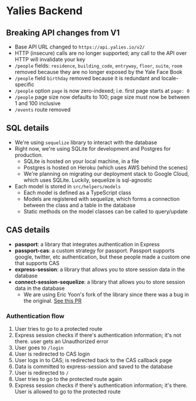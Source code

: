 # Yalies Backend

## Breaking API changes from V1
- Base API URL changed to `https://api.yalies.io/v2/`
- HTTP (insecure) calls are no longer supported; any call to the API over HTTP will invalidate your key
- `/people` fields: `residence`, `building_code`, `entryway`, `floor`, `suite`, `room` removed because they are no longer exposed by the Yale Face Book
- `/people` field `birthday` removed because it is redundant and locale-specific
- `/people` option `page` is now zero-indexed; i.e. first page starts at `page: 0`
- `/people` page size now defaults to 100; page size must now be between 1 and 100 inclusive
- `/events` route removed


## SQL details
- We're using `sequelize` library to interact with the database
- Right now, we're using SQLite for development and Postgres for production.
	- SQLite is hosted on your local machine, in a file
	- Postgres is hosted on Heroku (which uses AWS behind the scenes)
	- We're planning on migrating our deployment stack to Google Cloud, which uses SQLite. Luckily, sequelize is sql-agnostic
- Each model is stored in `src/helpers/models`
	- Each model is defined as a TypeScript class
	- Models are registered with sequelize, which forms a connection between the class and a table in the database
	- Static methods on the model classes can be called to query/update

## CAS details
- **passport**: a library that integrates authentication in Express
- **passport-cas**: a custom strategy for passport. Passport supports google, twitter, etc authentication, but these people made a custom one that supports CAS
- **express-session**: a library that allows you to store session data in the database
- **connect-session-sequelize**: a library that allows you to store session data in the database
	- We are using Eric Yoon's fork of the library since there was a bug in the original. [See this PR](https://github.com/mweibel/connect-session-sequelize/pull/155)

### Authentication flow
1. User tries to go to a protected route
2. Express session checks if there's authentication information; it's not there. user gets an Unauthorized error
3. User goes to `/login`
4. User is redirected to CAS login
5. User logs in to CAS; is redirected back to the CAS callback page
6. Data is committed to express-session and saved to the database
7. User is redirected to `/`
8. User tries to go to the protected route again
9. Express session checks if there's authentication information; it's there. User is allowed to go to the protected route
